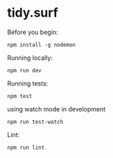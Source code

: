 # tidy.surf

Before you begin:

```
npm install -g nodemon
```

Running locally:

```
npm run dev
```

Running tests:

```
npm test
```

using watch mode in development

```
npm run test-watch
```

Lint:

`npm run lint`